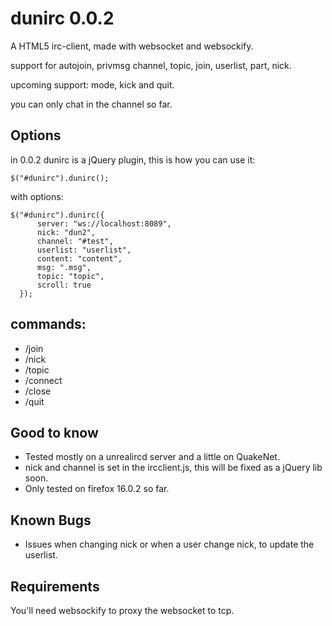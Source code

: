 dunirc 0.0.2
============

A HTML5 irc-client, made with websocket and websockify.

support for autojoin, privmsg channel, topic, join, userlist, part, nick.

upcoming support: mode, kick and quit.

you can only chat in the channel so far.


Options
-------
in 0.0.2 dunirc is a jQuery plugin, this is how you can use it:

```
$("#dunirc").dunirc();
```

with options:
```
$("#dunirc").dunirc({
  	  server: "ws://localhost:8089",
	  nick: "dun2",
	  channel: "#test",
	  userlist: "userlist",
	  content: "content",
	  msg: ".msg",
	  topic: "topic",
	  scroll: true
  });

```

commands:
---------
* /join
* /nick
* /topic
* /connect
* /close
* /quit

Good to know
------------
* Tested mostly on a unrealircd server and a little on QuakeNet.
* nick and channel is set in the ircclient.js, this will be fixed as a jQuery lib soon.
* Only tested on firefox 16.0.2 so far.

Known Bugs
----------
* Issues when changing nick or when a user change nick, to update the userlist.

Requirements
------------
You'll need websockify to proxy the websocket to tcp.
